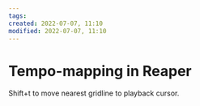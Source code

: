```yaml
---
tags: 
created: 2022-07-07, 11:10
modified: 2022-07-07, 11:10
---
```


# Tempo-mapping in Reaper
Shift+t to move nearest gridline to playback cursor.